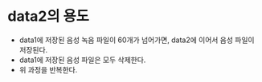 # data2의 용도

* data1에 저장된 음성 녹음 파일이 60개가 넘어가면, data2에 이어서 음성 파일이 저장된다.
* data1에 저장된 음성 파일은 모두 삭제한다.
* 위 과정을 반복한다. 

